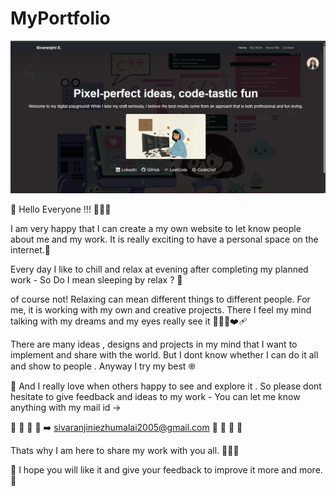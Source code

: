 ﻿# MyPortfolio

![edit id](https://github.com/sivaranjiniezhumalai/MyPortfolio/blob/main/Screenshot%202025-10-23%20204155.png?raw=true)

🦕 Hello Everyone !!! 🦕🦕🦕

I am very happy that I can create a my own website to let know people about me and my work. It is really exciting to have a personal space on the internet.🌟

Every day I like to chill and relax at evening after completing my planned work - So Do I mean sleeping by relax ? 🫥

of course not! Relaxing can mean different things to different people. For me, it is working with my own and creative projects. There I feel my mind talking with my dreams and my eyes really see it 🫶🏻🥹❤️‍🩹

There are many ideas , designs and projects in my mind that I want to implement and share with the world. But I dont know whether I can do it all and show to people . Anyway I try my best ֎

📍 And I really love when others happy to see and explore it . So please dont hesitate to give feedback and ideas to my work - You can let me know anything with my mail id ->

📧 📧 📧 📧 ➡️ sivaranjiniezhumalai2005@gmail.com 📧 📧 📧 📧

Thats why I am here to share my work with you all. 🍻🤜🤛

🚩 I hope you will like it and give your feedback to improve it more and more. 🚩
